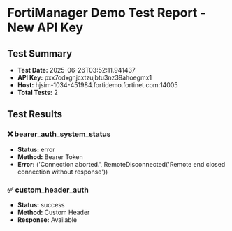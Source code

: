 # FortiManager Demo Test Report - New API Key

## Test Summary
- **Test Date:** 2025-06-26T03:52:11.941437
- **API Key:** pxx7odxgnjcxtzujbtu3nz39ahoegmx1
- **Host:** hjsim-1034-451984.fortidemo.fortinet.com:14005
- **Total Tests:** 2

## Test Results

### ❌ bearer_auth_system_status
- **Status:** error
- **Method:** Bearer Token
- **Error:** ('Connection aborted.', RemoteDisconnected('Remote end closed connection without response'))

### ✅ custom_header_auth
- **Status:** success
- **Method:** Custom Header
- **Response:** Available

